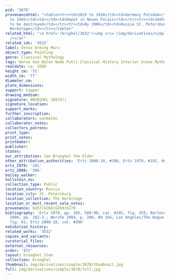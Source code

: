 ```yaml
---
pid: '3678'
provenancehtml: "<table><tr><td>1829 to 1930</td><td>Germany Potsdam</td><td>Bildgalerie</td></tr><tr><td>1930
  to 1945</td><td></td><td>Depot in Neuen Palais</td></tr><tr><td>1945</td><td></td><td>Thought
  to be destroyed</td></tr><tr><td>By 2006</td><td>Russia St. Petersburg</td><td>The
  Hermitage</td></tr></table>"
related_html: "<a href='/brughel/3632'><img src='/img/derivatives/simple/3632/thumbnail.jpg'
  /></a>"
related_ids: '3632'
label: Venus Arming Mars
object_type: Painting
genre: Classical Mythology
tags: Horse Van_Balen Nude Putti Classical History Interior_Scene Mythological Armor
realdate: ca. 1608
height_cm: '51'
width_cm: '77'
diameter_cm:
plate_dimensions:
support: Copper
drawing_medium:
signature: BRUEGHEL 160(8?)
signature_location:
support_marks:
further_inscription:
collaborators: vanbalen
collaborator_notes:
collectors_patrons:
print_type:
print_notes:
printmaker:
publisher:
states:
our_attribution: Jan Brueghel the Elder
other_attribution_authorities: 'Ertz 2008-10, #396, Ertz 1979, #191, Honig database'
ertz_1979: '191'
ertz_2008: '396'
bailey_walker:
hollstein_no:
collection_type: Public
location_country: Russia
location_city: St. Petersburg
location_collection: The Hermitage
location_or_most_recent_sale_notes:
provenance: 6267|6268|6269|6270
bibliography: 'Ertz 1979, pp. 383, 589-90, cat. #191, fig. 455; Bartoschek & Vogtherr
  2004, pp. 102-3.; Werche 2004, p. 200, #A 164; Los Angeles/The Hague 2006, p. 149,
  fig. 81; Ertz 2008-10, cat. #396'
exhibition_history:
related_works: '3632'
copies_and_variants:
curatorial_files:
external_resources:
order: '472'
layout: brueghel_item
collection: brueghel
thumbnail: img/derivatives/simple/3678/thumbnail.jpg
full: img/derivatives/simple/3678/full.jpg
---
```

